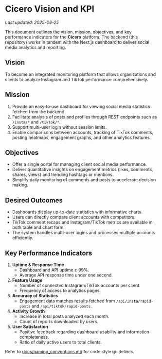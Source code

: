 # Cicero Vision and KPI
*Last updated: 2025-06-25*

This document outlines the vision, mission, objectives, and key performance indicators for the **Cicero** platform. The backend (this repository) works in tandem with the Next.js dashboard to deliver social media analytics and reporting.

## Vision

To become an integrated monitoring platform that allows organizations and clients to analyze Instagram and TikTok performance comprehensively.

## Mission

1. Provide an easy‑to‑use dashboard for viewing social media statistics fetched from the backend.
2. Facilitate analysis of posts and profiles through REST endpoints such as `/insta/*` and `/tiktok/*`.
3. Support multi-user login without session limits.
4. Enable comparisons between accounts, tracking of TikTok comments, posting heatmaps, engagement graphs, and other analytics features.

## Objectives

- Offer a single portal for managing client social media performance.
- Deliver quantitative insights on engagement metrics (likes, comments, shares, views) and trending hashtags or mentions.
- Simplify daily monitoring of comments and posts to accelerate decision making.

## Desired Outcomes

- Dashboards display up-to-date statistics with informative charts.
- Users can directly compare client accounts with competitors.
- TikTok comment recaps and Instagram/TikTok metrics are available in both table and chart form.
- The system handles multi-user logins and processes multiple accounts efficiently.

## Key Performance Indicators

1. **Uptime & Response Time**
   - Dashboard and API uptime ≥ 99%.
   - Average API response time under one second.
2. **Feature Usage**
   - Number of connected Instagram/TikTok accounts per client.
   - Frequency of access to analytics pages.
3. **Accuracy of Statistics**
   - Engagement data matches results fetched from `/api/insta/rapid-posts` and `/api/tiktok/rapid-posts`.
4. **Activity Growth**
   - Increase in total posts analyzed each month.
   - Count of reports downloaded by users.
5. **User Satisfaction**
   - Positive feedback regarding dashboard usability and information completeness.
   - Ratio of daily active users to total clients.


Refer to [docs/naming_conventions.md](naming_conventions.md) for code style guidelines.
